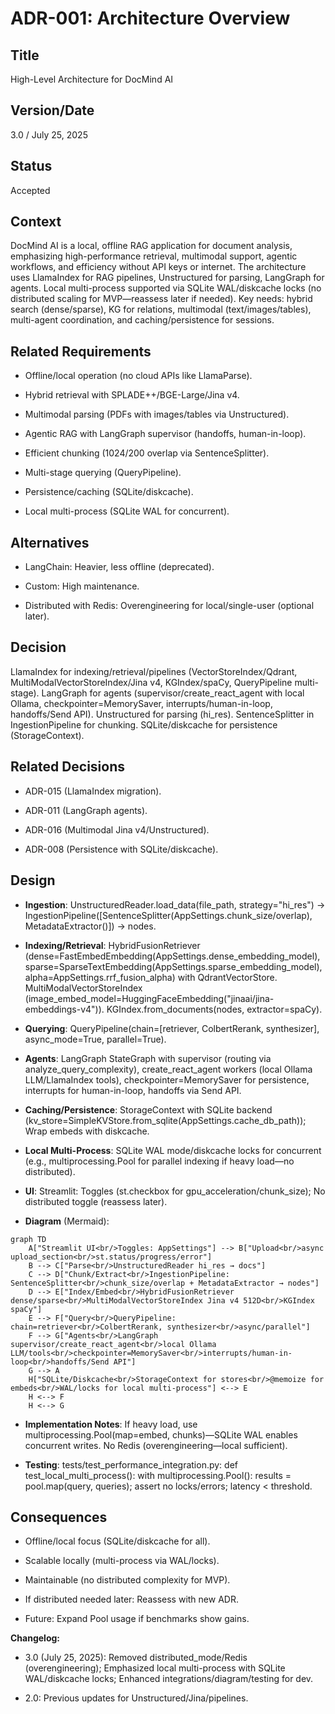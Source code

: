 # ADR-001: Architecture Overview

## Title

High-Level Architecture for DocMind AI

## Version/Date

3.0 / July 25, 2025

## Status

Accepted

## Context

DocMind AI is a local, offline RAG application for document analysis, emphasizing high-performance retrieval, multimodal support, agentic workflows, and efficiency without API keys or internet. The architecture uses LlamaIndex for RAG pipelines, Unstructured for parsing, LangGraph for agents. Local multi-process supported via SQLite WAL/diskcache locks (no distributed scaling for MVP—reassess later if needed). Key needs: hybrid search (dense/sparse), KG for relations, multimodal (text/images/tables), multi-agent coordination, and caching/persistence for sessions.

## Related Requirements

- Offline/local operation (no cloud APIs like LlamaParse).

- Hybrid retrieval with SPLADE++/BGE-Large/Jina v4.

- Multimodal parsing (PDFs with images/tables via Unstructured).

- Agentic RAG with LangGraph supervisor (handoffs, human-in-loop).

- Efficient chunking (1024/200 overlap via SentenceSplitter).

- Multi-stage querying (QueryPipeline).

- Persistence/caching (SQLite/diskcache).

- Local multi-process (SQLite WAL for concurrent).

## Alternatives

- LangChain: Heavier, less offline (deprecated).

- Custom: High maintenance.

- Distributed with Redis: Overengineering for local/single-user (optional later).

## Decision

LlamaIndex for indexing/retrieval/pipelines (VectorStoreIndex/Qdrant, MultiModalVectorStoreIndex/Jina v4, KGIndex/spaCy, QueryPipeline multi-stage). LangGraph for agents (supervisor/create_react_agent with local Ollama, checkpointer=MemorySaver, interrupts/human-in-loop, handoffs/Send API). Unstructured for parsing (hi_res). SentenceSplitter in IngestionPipeline for chunking. SQLite/diskcache for persistence (StorageContext).

## Related Decisions

- ADR-015 (LlamaIndex migration).

- ADR-011 (LangGraph agents).

- ADR-016 (Multimodal Jina v4/Unstructured).

- ADR-008 (Persistence with SQLite/diskcache).

## Design

- **Ingestion**: UnstructuredReader.load_data(file_path, strategy="hi_res") → IngestionPipeline([SentenceSplitter(AppSettings.chunk_size/overlap), MetadataExtractor()]) → nodes.

- **Indexing/Retrieval**: HybridFusionRetriever (dense=FastEmbedEmbedding(AppSettings.dense_embedding_model), sparse=SparseTextEmbedding(AppSettings.sparse_embedding_model), alpha=AppSettings.rrf_fusion_alpha) with QdrantVectorStore. MultiModalVectorStoreIndex (image_embed_model=HuggingFaceEmbedding("jinaai/jina-embeddings-v4")). KGIndex.from_documents(nodes, extractor=spaCy).

- **Querying**: QueryPipeline(chain=[retriever, ColbertRerank, synthesizer], async_mode=True, parallel=True).

- **Agents**: LangGraph StateGraph with supervisor (routing via analyze_query_complexity), create_react_agent workers (local Ollama LLM/LlamaIndex tools), checkpointer=MemorySaver for persistence, interrupts for human-in-loop, handoffs via Send API.

- **Caching/Persistence**: StorageContext with SQLite backend (kv_store=SimpleKVStore.from_sqlite(AppSettings.cache_db_path)); Wrap embeds with diskcache.

- **Local Multi-Process**: SQLite WAL mode/diskcache locks for concurrent (e.g., multiprocessing.Pool for parallel indexing if heavy load—no distributed).

- **UI**: Streamlit: Toggles (st.checkbox for gpu_acceleration/chunk_size); No distributed toggle (reassess later).

- **Diagram** (Mermaid):

```mermaid
graph TD
    A["Streamlit UI<br/>Toggles: AppSettings"] --> B["Upload<br/>async upload_section<br/>st.status/progress/error"]
    B --> C["Parse<br/>UnstructuredReader hi_res → docs"]
    C --> D["Chunk/Extract<br/>IngestionPipeline: SentenceSplitter<br/>chunk_size/overlap + MetadataExtractor → nodes"]
    D --> E["Index/Embed<br/>HybridFusionRetriever dense/sparse<br/>MultiModalVectorStoreIndex Jina v4 512D<br/>KGIndex spaCy"]
    E --> F["Query<br/>QueryPipeline: chain=retriever<br/>ColbertRerank, synthesizer<br/>async/parallel"]
    F --> G["Agents<br/>LangGraph supervisor/create_react_agent<br/>local Ollama LLM/tools<br/>checkpointer=MemorySaver<br/>interrupts/human-in-loop<br/>handoffs/Send API"]
    G --> A
    H["SQLite/Diskcache<br/>StorageContext for stores<br/>@memoize for embeds<br/>WAL/locks for local multi-process"] <--> E
    H <--> F
    H <--> G
```

- **Implementation Notes**: If heavy load, use multiprocessing.Pool(map=embed, chunks)—SQLite WAL enables concurrent writes. No Redis (overengineering—local sufficient).

- **Testing**: tests/test_performance_integration.py: def test_local_multi_process(): with multiprocessing.Pool(): results = pool.map(query, queries); assert no locks/errors; latency < threshold.

## Consequences

- Offline/local focus (SQLite/diskcache for all).

- Scalable locally (multi-process via WAL/locks).

- Maintainable (no distributed complexity for MVP).

- If distributed needed later: Reassess with new ADR.

- Future: Expand Pool usage if benchmarks show gains.

**Changelog:**  

- 3.0 (July 25, 2025): Removed distributed_mode/Redis (overengineering); Emphasized local multi-process with SQLite WAL/diskcache locks; Enhanced integrations/diagram/testing for dev.

- 2.0: Previous updates for Unstructured/Jina/pipelines.
